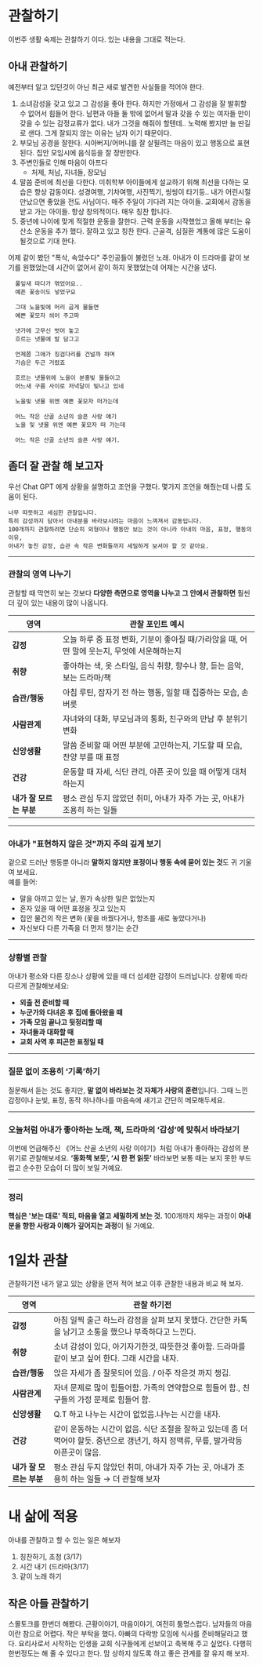 # 관찰하기
이번주 생활 숙제는 관찰하기 이다. 있는 내용을 그대로 적는다. 

## 아내 관찰하기
예전부터 알고 있던것이 아닌 최근 새로 발견한 사실들을 적어야 한다. 
1. 소녀감성을 갖고 있고 그 감성을 좋아 한다. 하지만 가정에서 그 감성을 잘 발휘할 수 없어서 힘들어 한다. 남편과 아들 둘 밖에 없어서 딸과 갖을 수 있는 여자들 만이 갖을 수 있는 감정교류가 없다. 내가 그것을 해줘야 할텐데.. 노력해 봤지만 늘 딴길로 샌다. 그게 잘되지 않는 이유는 남자 이기 때문이다.
2. 부모님 공경을 잘한다. 시아버지/어머니를 잘 살필려는 마음이 있고 행동으로 표현된다. 집안 모임시에 음식등을 잘 장만한다.
3. 주변인들로 인해 마음이 아프다
    * 처제, 처남, 자녀들, 장모님
4. 말씀 준비에 최선을 다한다. 미취학부 아이들에게 설교하기 위해 최선을 다하는 모습은 항상 감동이다. 성경여행, 기차여행, 사진찍기, 씽씽이 타기등.. 내가 어린시절 만났으면 좋았을 전도 사님이다. 매주 주일이 기다려 지는 아이들. 교회에서 감동을 받고 가는 아이들. 항상 창의적이다. 매우 칭찬 합니다. 
5. 중년에 나이에 맞게 적절한 운동을 잘한다. 근력 운동을 시작했었고 올해 부터는 유산소 운동을 추가 했다. 잘하고 있고 칭찬 한다. 근골격, 심질환 계통에 많은 도움이 될것으로 기대 한다. 

어제 같이 봤던 "폭삭, 속았수다" 주인공들이 불렀던 노래. 아내가 이 드라마를 같이 보기를 원했었는데 시간이 없어서 같이 하지 못했었는데 어제는 시간을 냈다. 

```
  풀잎새 따다가 엮었어요..
  예픈 꽃송이도 넣었구요

  그대 노을빛에 머리 곱게 물들면
  예쁜 꽃모자 씌어 주고파

  냇가에 고무신 벗어 놓고
  흐르는 냇물에 발 담그고

  언제쯤 그애가 징검다리를 건널까 하며
  가슴은 두근 거렸죠

  흐르는 냇물위에 노을이 분홍빛 물들이고
  어느새 구름 사이로 저녁달이 빛나고 있네

  노을빛 냇물 위엔 예쁜 꽃모자 떠가는데

  어느 작은 산골 소년의 슬픈 사랑 얘기
  노을 및 냇물 위엔 예쁜 꽃모자 떠 가는데

  어느 작은 산골 소년의 슬픈 사랑 얘기.
```

  ## 좀더 잘 관찰 해 보고자
  우선 Chat GPT 에게 상황을 설명하고 조언을 구했다. 몇가지 조언을 해줬는데 나름 도움이 된다. 
  
  ```
너무 따뜻하고 세심한 관찰입니다.
특히 감성까지 담아서 아내분을 바라보시려는 마음이 느껴져서 감동입니다.
100개까지 관찰하려면 단순히 외형이나 행동만 보는 것이 아니라 아내의 마음, 표정, 행동의 이유,
아내가 놓친 감정, 습관 속 작은 변화들까지 세밀하게 보셔야 할 것 같아요.
```

---

### **관찰의 영역 나누기**
관찰할 때 막연히 보는 것보다 **다양한 측면으로 영역을 나누고 그 안에서 관찰하면** 훨씬 더 깊이 있는 내용이 많이 나옵니다.

| 영역 | 관찰 포인트 예시 |
| --- | --- |
| **감정** | 오늘 하루 중 표정 변화, 기분이 좋아질 때/가라앉을 때, 어떤 말에 웃는지, 무엇에 서운해하는지 |
| **취향** | 좋아하는 색, 옷 스타일, 음식 취향, 향수나 향, 듣는 음악, 보는 드라마/책 |
| **습관/행동** | 아침 루틴, 잠자기 전 하는 행동, 일할 때 집중하는 모습, 손버릇 |
| **사람관계** | 자녀와의 대화, 부모님과의 통화, 친구와의 만남 후 분위기 변화 |
| **신앙생활** | 말씀 준비할 때 어떤 부분에 고민하는지, 기도할 때 모습, 찬양 부를 때 표정 |
| **건강** | 운동할 때 자세, 식단 관리, 아픈 곳이 있을 때 어떻게 대처하는지 |
| **내가 잘 모르는 부분** | 평소 관심 두지 않았던 취미, 아내가 자주 가는 곳, 아내가 조용히 하는 일들 |

---

### **아내가 "표현하지 않은 것"까지 주의 깊게 보기**
겉으로 드러난 행동뿐 아니라 **말하지 않지만 표정이나 행동 속에 묻어 있는 것**도 귀 기울여 보세요.  
예를 들어:

- 말을 아끼고 있는 날, 뭔가 속상한 일은 없었는지
- 혼자 있을 때 어떤 표정을 짓고 있는지
- 집안 물건의 작은 변화 (꽃을 바꿨다거나, 향초를 새로 놓았다거나)
- 자신보다 다른 가족을 더 먼저 챙기는 순간

---

### **상황별 관찰**
아내가 평소와 다른 장소나 상황에 있을 때 더 섬세한 감정이 드러납니다. 상황에 따라 다르게 관찰해보세요:

- **외출 전 준비할 때**
- **누군가와 다녀온 후 집에 돌아왔을 때**
- **가족 모임 끝나고 뒷정리할 때**
- **자녀들과 대화할 때**
- **교회 사역 후 피곤한 표정일 때**

---

### **질문 없이 조용히 ‘기록’하기**
질문해서 듣는 것도 좋지만, **말 없이 바라보는 것 자체가 사랑의 훈련**입니다. 그때 느낀 감정이나 눈빛, 표정, 동작 하나하나를 마음속에 새기고 간단히 메모해두세요.

---

### **오늘처럼 아내가 좋아하는 노래, 책, 드라마의 ‘감성’에 맞춰서 바라보기**
이번에 언급해주신 《어느 산골 소년의 사랑 이야기》처럼 아내가 좋아하는 감성의 분위기로 관찰해보세요. **‘동화책 보듯’, ‘시 한 편 읽듯’** 바라보면 보통 때는 보지 못한 부드럽고 순수한 모습이 더 많이 보일 거예요.

---


### **정리**
**핵심은 '보는 대로' 적되, 마음을 열고 세밀하게 보는 것.**
100개까지 채우는 과정이 **아내분을 향한 사랑과 이해가 깊어지는 과정**이 될 거예요.  


# 1일차 관찰
관찰하기전 내가 알고 있는 상황을 먼저 적어 보고 이후 관찰한 내용과 비교 해 보자.

| 영역 | 관찰 하기전  |
| --- | --- |
| **감정** | 아침 일찍 출근 하느라 감정을 살펴 보지 못했다. 간단한 카톡을 남기고 소통을 했으나 부족하다고 느낀다.  |
| **취향** | 소녀 감성이 있다, 아기자기한것, 따뜻한것 좋아함.  드라마를 같이 보고 싶어 한다. 그래 시간을 내자.  |
| **습관/행동** | 앉은 자세가 좀 잘못되어 있음. / 아주 작은것 까지 챙김.  |
| **사람관계** | 자녀 문제로 많이 힘들어함. 가족의 연약함으로 힘들어 함., 친구들의 가정 문제로 힘들어 함.  |
| **신앙생활** | Q.T 하고 나누는 시간이 없었음.나누는 시간을 내자. |
| **건강** | 같이 운동하는 시간이 없음. 식단 조절을 잘하고 있는데 좀 더 먹어야 할듯. 중년으로 갱년기, 하지 정맥류, 무릎, 발가락등 아픈곳이 많음. |
| **내가 잘 모르는 부분** | 평소 관심 두지 않았던 취미, 아내가 자주 가는 곳, 아내가 조용히 하는 일들 → 더 관찰해 보자 |




# 내 삶에 적용
아내를 관찰하고 할 수 있는 일은 해보자
1. 칭찬하기, 초청 (3/17)
2. 시간 내기 (드라마(3/17)
3. 같이 노래 하기




## 작은 아들 관찰하기 
스몰토크를 한번더 해봤다. 근황이야기, 마음이야기, 여전히 툼명스럽다. 남자들의 마음이란 참으로 어렵다.
작은 부탁을 했다. 아빠의 다락방 모임에 식사를 준비해달라고 했다. 요리사로서 시작하는 인생을 교회 식구들에게 선보이고 축복해 주고 싶었다. 다행히 한번정도는 해 줄 수 있다고 한다. 맘 상하지 않도록 하고 좋은 관계를 잘 유지 해 보자. 

